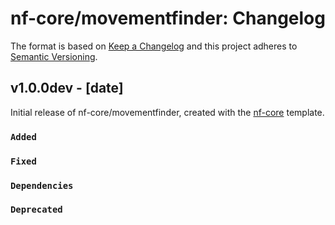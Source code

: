 # nf-core/movementfinder: Changelog

The format is based on [Keep a Changelog](https://keepachangelog.com/en/1.0.0/)
and this project adheres to [Semantic Versioning](https://semver.org/spec/v2.0.0.html).

## v1.0.0dev - [date]

Initial release of nf-core/movementfinder, created with the [nf-core](https://nf-co.re/) template.

### `Added`

### `Fixed`

### `Dependencies`

### `Deprecated`
